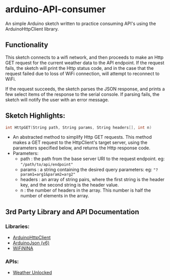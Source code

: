 # arduino-API-consumer
An simple Arduino sketch written to practice consuming API's using the ArduinoHttpClient library.

## Functionality
This sketch connects to a wifi network, and then proceeds to make an Http GET request for the current weather data to the API endpoint. If the request fails, the sketch will print the Http status code, and in the case that the request failed due to loss of WiFi connection, will attempt to reconnect to WiFi.

If the request succeeds, the sketch parses the JSON response, and prints a few select items of the response to the serial console. If parsing fails, the sketch will notify the user with an error message.

## Sketch Highlights:
```C++
int HttpGET(String path, String params, String headers[], int n)
```
* An abstracted method to simplify Http GET requests. This method makes a GET request to the HttpClient's target server, using the parameters specified below, and returns the Http response code.
* Parameters:
  - path : the path from the base server URI to the request endpoint. eg: `"/path/to/api/endpoint"`
  - params : a string containing the desired query parameters: eg: `"?param1=arg1&param2=arg2"`
  - headers : an array of string pairs, where the first string is the header key, and the second string is the header value.
  - n : the number of headers in the array. This number is half the number of elements in the array.

## 3rd Party Library and API Documentation
### Libraries:
- [ArduinoHttpClient](https://github.com/arduino-libraries/ArduinoHttpClient)
- [ArduinoJson (v6)](https://arduinojson.org/v6/doc/)
- [WiFiNINA](https://www.arduino.cc/en/Reference/WiFiNINA)
### APIs:
- [Weather Unlocked](https://developer.weatherunlocked.com/documentation/localweather)

